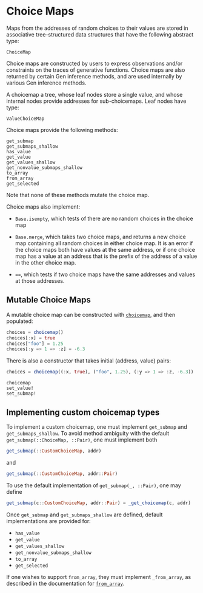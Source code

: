 # Choice Maps

Maps from the addresses of random choices to their values are stored in associative tree-structured data structures that have the following abstract type:
```@docs
ChoiceMap
```

Choice maps are constructed by users to express observations and/or constraints on the traces of generative functions.
Choice maps are also returned by certain Gen inference methods, and are used internally by various Gen inference methods.

A choicemap a tree, whose leaf nodes store a single value, and whose internal nodes provide addresses
for sub-choicemaps.  Leaf nodes have type:
```@docs
ValueChoiceMap
```

Choice maps provide the following methods:
```@docs
get_submap
get_submaps_shallow
has_value
get_value
get_values_shallow
get_nonvalue_submaps_shallow
to_array
from_array
get_selected
```
Note that none of these methods mutate the choice map.

Choice maps also implement:

- `Base.isempty`, which tests of there are no random choices in the choice map

- `Base.merge`, which takes two choice maps, and returns a new choice map containing all random choices in either choice map. It is an error if the choice maps both have values at the same address, or if one choice map has a value at an address that is the prefix of the address of a value in the other choice map.

- `==`, which tests if two choice maps have the same addresses and values at those addresses.


## Mutable Choice Maps

A mutable choice map can be constructed with [`choicemap`](@ref), and then populated:
```julia
choices = choicemap()
choices[:x] = true
choices["foo"] = 1.25
choices[:y => 1 => :z] = -6.3
```

There is also a constructor that takes initial (address, value) pairs:
```julia
choices = choicemap((:x, true), ("foo", 1.25), (:y => 1 => :z, -6.3))
```

```@docs
choicemap
set_value!
set_submap!
```

## Implementing custom choicemap types

To implement a custom choicemap, one must implement
`get_submap` and `get_submaps_shallow`.
To avoid method ambiguity with the default
`get_submap(::ChoiceMap, ::Pair)`, one must implement both
```julia
get_submap(::CustomChoiceMap, addr)
```
and
```julia
get_submap(::CustomChoiceMap, addr::Pair)
```
To use the default implementation of `get_submap(_, ::Pair)`,
one may define
```julia
get_submap(c::CustomChoiceMap, addr::Pair) = _get_choicemap(c, addr)
```

Once `get_submap` and `get_submaps_shallow` are defined, default 
implementations are provided for:
- `has_value`
- `get_value`
- `get_values_shallow`
- `get_nonvalue_submaps_shallow`
- `to_array`
- `get_selected`

If one wishes to support `from_array`, they must implement 
`_from_array`, as described in the documentation for
[`from_array`](@ref).